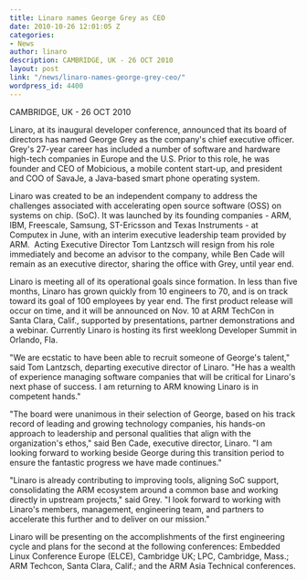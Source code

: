 ```yaml
---
title: Linaro names George Grey as CEO
date: 2010-10-26 12:01:05 Z
categories:
- News
author: linaro
description: CAMBRIDGE, UK - 26 OCT 2010
layout: post
link: "/news/linaro-names-george-grey-ceo/"
wordpress_id: 4400
---
```


CAMBRIDGE, UK - 26 OCT 2010

Linaro, at its inaugural developer conference, announced that its board of directors has named George Grey as the company's chief executive officer. Grey's 27-year career has included a number of software and hardware high-tech companies in Europe and the U.S. Prior to this role, he was founder and CEO of Mobicious, a mobile content start-up, and president and COO of SavaJe, a Java-based smart phone operating system.

Linaro was created to be an independent company to address the challenges associated with accelerating open source software (OSS) on systems on chip. (SoC). It was launched by its founding companies - ARM, IBM, Freescale, Samsung, ST-Ericsson and Texas Instruments - at Computex in June, with an interim executive leadership team provided by ARM.  Acting Executive Director Tom Lantzsch will resign from his role immediately and become an advisor to the company, while Ben Cade will remain as an executive director, sharing the office with Grey, until year end.

Linaro is meeting all of its operational goals since formation. In less than five months, Linaro has grown quickly from 10 engineers to 70, and is on track toward its goal of 100 employees by year end. The first product release will occur on time, and it will be announced on Nov. 10 at ARM TechCon in Santa Clara, Calif., supported by presentations, partner demonstrations and a webinar. Currently Linaro is hosting its first weeklong Developer Summit in Orlando, Fla.

"We are ecstatic to have been able to recruit someone of George's talent," said Tom Lantzsch, departing executive director of Linaro. "He has a wealth of experience managing software companies that will be critical for Linaro's next phase of success. I am returning to ARM knowing Linaro is in competent hands."

"The board were unanimous in their selection of George, based on his track record of leading and growing technology companies, his hands-on approach to leadership and personal qualities that align with the organization's ethos," said Ben Cade, executive director, Linaro. "I am looking forward to working beside George during this transition period to ensure the fantastic progress we have made continues."

"Linaro is already contributing to improving tools, aligning SoC support, consolidating the ARM ecosystem around a common base and working directly in upstream projects," said Grey. "I look forward to working with Linaro's members, management, engineering team, and partners to accelerate this further and to deliver on our mission."

Linaro will be presenting on the accomplishments of the first engineering cycle and plans for the second at the following conferences: Embedded Linux Conference Europe (ELCE), Cambridge UK; LPC, Cambridge, Mass.; ARM Techcon, Santa Clara, Calif.; and the ARM Asia Technical conferences.